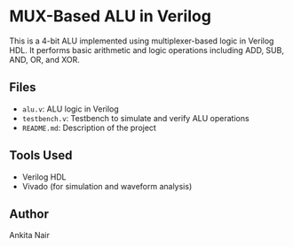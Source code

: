 # MUX-Based ALU in Verilog

This is a 4-bit ALU implemented using multiplexer-based logic in Verilog HDL. It performs basic arithmetic and logic operations including ADD, SUB, AND, OR, and XOR.

## Files
- `alu.v`: ALU logic in Verilog
- `testbench.v`: Testbench to simulate and verify ALU operations
- `README.md`: Description of the project

## Tools Used
- Verilog HDL
- Vivado (for simulation and waveform analysis)

## Author
Ankita Nair